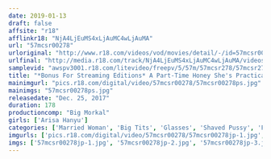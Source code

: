 ```yaml
---
date: 2019-01-13
draft: false
affsite: "r18"
afflinkr18: "NjA4LjEuMS4xLjAuMC4wLjAuMA"
url: "57mcsr00278"
urloriginal: "http://www.r18.com/videos/vod/movies/detail/-/id=57mcsr00278"
urlfinal: "http://media.r18.com/track/NjA4LjEuMS4xLjAuMC4wLjAuMA/videos/vod/movies/detail/-/id=57mcsr00278"
samplevid: "awspv3001.r18.com/litevideo/freepv/5/57m/57mcsr278/57mcsr278_dmb_w.mp4"
title: "*Bonus For Streaming Editions* A Part-Time Honey She's Practically Bursting Out Of Her Clothes... I Cup Titties Arisa A Fast Food Worker A Plain Jane Housewife In Glasses Who Has The 3 Big Assets That All Men Love: 'A Voluptuous Body'; 'Colossal Tits'; 'Masochistic Tendencies' Currently Committing Orgasmic Adultery With The Restaurant Manager Arisa Hanyu"
mainimgurl: "pics.r18.com/digital/video/57mcsr00278/57mcsr00278ps.jpg"
mainimgs: "57mcsr00278ps.jpg"
releasedate: "Dec. 25, 2017"
duration: 178
productioncomp: "Big Morkal"
girls: ['Arisa Hanyu']
categories: ['Married Woman', 'Big Tits', 'Glasses', 'Shaved Pussy', 'Featured Actress', 'Training', 'Creampie', 'Substance Use', 'Hi-Def']
imgurls: ['pics.r18.com/digital/video/57mcsr00278/57mcsr00278jp-1.jpg', 'pics.r18.com/digital/video/57mcsr00278/57mcsr00278jp-2.jpg', 'pics.r18.com/digital/video/57mcsr00278/57mcsr00278jp-3.jpg', 'pics.r18.com/digital/video/57mcsr00278/57mcsr00278jp-4.jpg', 'pics.r18.com/digital/video/57mcsr00278/57mcsr00278jp-5.jpg', 'pics.r18.com/digital/video/57mcsr00278/57mcsr00278jp-6.jpg', 'pics.r18.com/digital/video/57mcsr00278/57mcsr00278jp-7.jpg', 'pics.r18.com/digital/video/57mcsr00278/57mcsr00278jp-8.jpg', 'pics.r18.com/digital/video/57mcsr00278/57mcsr00278jp-9.jpg', 'pics.r18.com/digital/video/57mcsr00278/57mcsr00278jp-10.jpg', 'pics.r18.com/digital/video/57mcsr00278/57mcsr00278jp-11.jpg', 'pics.r18.com/digital/video/57mcsr00278/57mcsr00278jp-12.jpg', 'pics.r18.com/digital/video/57mcsr00278/57mcsr00278jp-13.jpg', 'pics.r18.com/digital/video/57mcsr00278/57mcsr00278jp-14.jpg', 'pics.r18.com/digital/video/57mcsr00278/57mcsr00278jp-15.jpg', 'pics.r18.com/digital/video/57mcsr00278/57mcsr00278jp-16.jpg', 'pics.r18.com/digital/video/57mcsr00278/57mcsr00278jp-17.jpg', 'pics.r18.com/digital/video/57mcsr00278/57mcsr00278jp-18.jpg', 'pics.r18.com/digital/video/57mcsr00278/57mcsr00278jp-19.jpg', 'pics.r18.com/digital/video/57mcsr00278/57mcsr00278jp-20.jpg']
imgs: ['57mcsr00278jp-1.jpg', '57mcsr00278jp-2.jpg', '57mcsr00278jp-3.jpg', '57mcsr00278jp-4.jpg', '57mcsr00278jp-5.jpg', '57mcsr00278jp-6.jpg', '57mcsr00278jp-7.jpg', '57mcsr00278jp-8.jpg', '57mcsr00278jp-9.jpg', '57mcsr00278jp-10.jpg', '57mcsr00278jp-11.jpg', '57mcsr00278jp-12.jpg', '57mcsr00278jp-13.jpg', '57mcsr00278jp-14.jpg', '57mcsr00278jp-15.jpg', '57mcsr00278jp-16.jpg', '57mcsr00278jp-17.jpg', '57mcsr00278jp-18.jpg', '57mcsr00278jp-19.jpg', '57mcsr00278jp-20.jpg']
---
```

